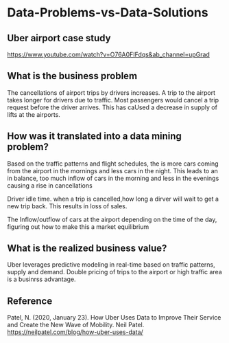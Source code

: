 # Data-Problems-vs-Data-Solutions

## Uber airport case study

https://www.youtube.com/watch?v=O76A0FIFdqs&ab_channel=upGrad


## What is the business problem

The cancellations of airport trips by drivers increases. A trip to the airport takes longer for drivers due to traffic. Most passengers would cancel a trip request before the driver arrives. This has caUsed a decrease in supply of lifts at the airports.


## How was it translated into a data mining problem?


Based on the traffic patterns and flight schedules, the is more cars coming from the airport in the mornings and less cars in the night. This leads to an in balance, too much inflow of cars in the morning and less in the evenings causing a rise in cancellations 

Driver idle time.  when a trip is cancelled,how long a dirver will wait to get a new trip back. This results in loss of sales.  

The Inflow/outflow of cars at the airport depending on the time of the day, figuring out how to make this a market equilibrium 

## What is the realized business value?

Uber leverages predictive modeling in real-time based on traffic patterns, supply and demand. Double pricing of trips to the airport or high traffic area is a businrss advantage.

## Reference

Patel, N. (2020, January 23). How Uber Uses Data to Improve Their Service and Create the New Wave of Mobility. Neil Patel. https://neilpatel.com/blog/how-uber-uses-data/
